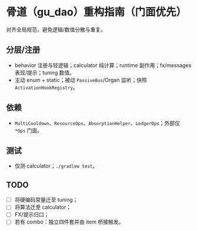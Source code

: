 # 骨道（gu_dao）重构指南（门面优先）

对齐全局规范，避免逻辑/数值分散与重复。

## 分层/注册
- behavior 注册与轻逻辑；calculator 纯计算；runtime 副作用；fx/messages 表现/提示；tuning 数值。
- 主动 enum + static；被动 `PassiveBus`/Organ 监听；快照 `ActivationHookRegistry`。

## 依赖
- `MultiCooldown`、`ResourceOps`、`AbsorptionHelper`、`LedgerOps`；外部仅 `*Ops` 门面。

## 测试
- 仅测 calculator；`./gradlew test`。

## TODO
- [ ] 将硬编码常量迁至 tuning；
- [ ] 将算法迁至 calculator；
- [ ] FX/提示归口；
- [ ] 若有 combo：独立四件套并由 item 桥接触发。
